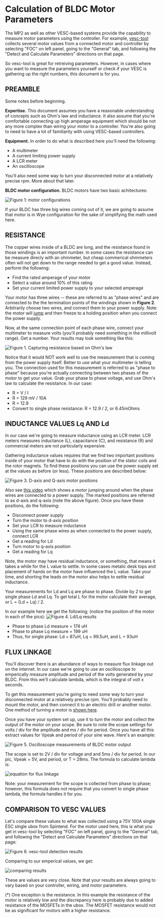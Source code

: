 # Calculation of BLDC Motor Parameters

The MP2 as well as other VESC-based systems provide the capability to measure motor parameters using the controller. For example, [vesc-tool](https://vesc-project.com/vesc_tool) collects several motor values from a connected motor and controller by selecting "FOC" on left panel, going to the "General" tab, and following the "Detect and Calculate Parameters" directions on that page. 

So vesc-tool is great for retreiving parameters. However, in cases where you want to measure the parameters yourself or check if your VESC is gathering up the right numbers, this document is for you. 

## PREAMBLE
Some notes before beginning.

**Expertise.** This document assumes you have a reasonable understanding of concepts such as Ohm's law and inductance. It also assume that you're comfortable connecting up high amperage equipment which should be not any more complex than wiring your motor to a controller. You're also going to need to have a lot of familiarity with using VESC-based controllers. 

**Equipment.** In order to do what is described here you'll need the following: 
* A multimeter
* A current limiting power supply
* A LCR meter
* An oscilloscope

You'll also need some way to turn your disconnected motor at a relatively precise rpm. More about that later. 

**BLDC motor configuration.** BLDC motors have two basic achitectures:

<img src="../gh_assets/MOTOR_PARAM_wye_v_delta.png" title="Figure 1: motor configurations">

If your BLDC has three big wires coming out of it, we are going to assume that motor is in Wye configuration for the sake of simplifying the math used here.

## RESISTANCE

The copper wires inside of a BLDC are long, and the resistance found in those windings is an important number. In some cases the resistance can be measure direcly with an ohmmeter, but cheap commerical ohmmeters often will not get down to the range needed to get a good value. Instead, perform the following:

* Find the rated amperage of your motor
* Select a value around 10% of this rating
* Set your current limited power supply to your selected amperage

Your motor has three wires -- these are referred to as "phase wires" and are connected to the the termination points of the windings shown in **Figure 2**. Arbitrarily choose two wires, and connect them to your power supply. Note: the motor will [jump](https://www.youtube.com/watch?v=oRXPFaZ0nJI) and then freeze to a holding position when you connect the power supply.

Now, at the same connection point of each phase wire, connect your multimeter to measure volts (you'll probably need something in the millivolt range). Get a number. Your results may look something like this:

<img src="../gh_assets/MOTOR_PARAM_resistance.png" title="Figure 1. Capturing resistance based on Ohm's law">

Notice that it would NOT work well to use the measurement that is coming from the power supply itself. Better to use what your multimeter is telling you. The connection used for this measurement is referred to as "phase to phase" because you're actually connecting between two phases of the motor to get your value. Grab your phase to phase voltage, and use Ohm's law to calculate the resistance. In our case:

* R = V / I
* R = 129 mV / 10A
* R = 12.9
* Convert to single phase resistance: R = 12.9 / 2, or 6.45mOhms

## INDUCTANCE VALUES Lq AND Ld
In our case we're going to measure inductance using an LCR meter. LCR meters measures inductance (L), capacitance (C), and resistance (R) and commercial meters are not particularly expensive.

Gathering inductance values requires that we find two important positions inside of your motor that have to do with the position of the stator coils and the rotor magnets. To find these positions you can use the power supply set at the values as before (or less). These positions are described below:

<img src="../gh_assets/MOTOR_PARAM_Ld_Lq1.png" title="Figure 3. D-axis and Q-axis motor positions">

Also see [this video](https://youtu.be/oRXPFaZ0nJI) which shows a motor jumping around when the phase wires are connected to a power supply. The marked positions are referred to as d-axis and q-axis (note the above figure). Once you have these positions, do the following:

* Disconnect power supply
* Turn the motor to d-axis position
* Set your LCR to measure inductance
* Using the same phase wires as when connected to the power supply, connect LCR
* Get a reading for Ld
* Turn motor to q-axis position
* Get a reading for Lq

Note, the motor may have residual inductance, or something, that means it takes a while for the L value to settle. In some cases metalic desk tops and placement of hands on the motor have influenced the L value. Take your time, and shorting the leads on the motor also helps to settle residual inductance.

Your measurements for Ld and Lq are phase to phase. Divide by 2 to get single phase Ld and Lq. To get total L for the motor calculate their average, or L = (Ld + Lq) / 2.

In our example here we get the following; (notice the position of the motor in each of the pics):
<img src="../gh_assets/MOTOR_PARAM_Ld_Lq2.png" title="Figure 4. Ld/Lq results">

* Phase to phase Ld measure = 174 uH
* Phase to phase Lq measure = 199 uH
* Thus, for single phase:  Ld = 87uH, Lq = 99.5uH, and L = 93uH

## FLUX LINKAGE
You'll discover there is an abundance of ways to measure flux linkage out on the internet. In our case we're going to use an oscilloscope to emperically measure amplitude and period of the volts generated by your BLDC. From this we'll calculate lambda, which is the integral of volt x seconds. 

To get this measurement you're going to need some way to turn your disconnected motor at a relatively precise rpm. You'll probably need to mount the motor, and then connect it to an electric drill or another motor. One method of turning a motor is [shown here](https://youtube.com/shorts/YvglKtxUaCQ).

Once you have your system set up, use it to turn the motor and collect the output of the motor on your scope. Be sure to note the scope settings for volts / div for the amplitude and ms / div for period. Once you have all this extract values for Vpeak and period of your sine wave. Here's an example:

<img src="../gh_assets/MOTOR_PARAM_scope.png" title="Figure 5. Oscilloscope measurements of BLDC motor output">

The scope is set to 2V / div for voltage and and 5ms / div for period. In our pic, Vpeak = 5V, and period, or T = 28ms. The formula to calculate lambda is:

<img src="../gh_assets/MOTOR_PARAM_lambda.png" title="equation for flux linkage">

Note: your measurement for the scope is collected from phase to phase; however, this formula does not require that you convert to single phase lambda, the formula handles it for you. 

## COMPARISON TO VESC VALUES

Let's compare these values to what was collected using a 75V 100A single ESC single ubox from Spintend. For the motor used here, this is what you get in vesc-tool by selecting "FOC" on left panel, going to the "General" tab, and following the "Detect and Calculate Parameters" directions on that page:

<img src="../gh_assets/MOTOR_PARAM_vesc-tool.png" title="Figure 6. vesc-tool detection results">

Comparing to our emperical values, we get:

<img src="../gh_assets/MOTOR_PARAM_table.png" title="comparing results">

These are values are very close. Note that your results are always going to vary based on your controller, wiring, and motor parameters. 

(*) One exception is the resistance. In this example the resistance of the motor is relatively low and the discrepancy here is probably due to added resistance of the MOSFETs in the ubox. The MOSFET resistance would not be as significant for motors with a higher resistance. 
